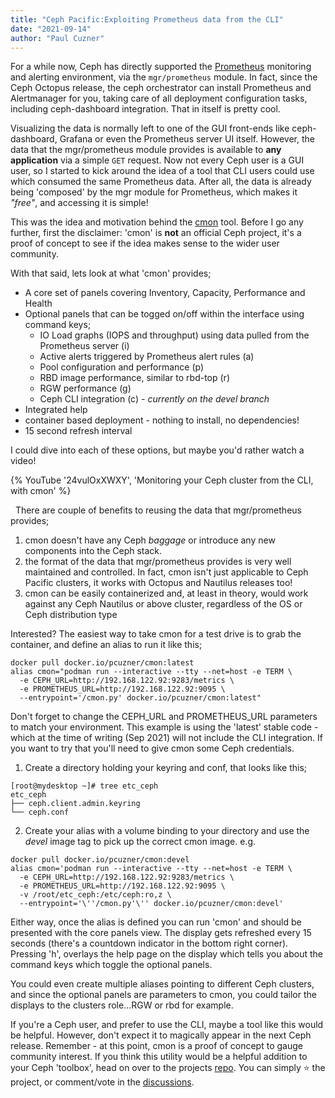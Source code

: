 ```yaml
---
title: "Ceph Pacific:Exploiting Prometheus data from the CLI"
date: "2021-09-14"
author: "Paul Cuzner"
---
```


For a while now, Ceph has directly supported the [Prometheus](https://prometheus.io) monitoring and alerting environment, via the `mgr/prometheus` module. In fact, since the Ceph Octopus release, the ceph orchestrator can install Prometheus and Alertmanager for you, taking care of all deployment configuration tasks, including ceph-dashboard integration. That in itself is pretty cool.

Visualizing the data is normally left to one of the GUI front-ends like ceph-dashboard, Grafana or even the Prometheus server UI itself. However, the data that the mgr/prometheus module provides is available to **any application** via a simple `GET` request. Now not every Ceph user is a GUI user, so I started to kick around the idea of a tool that CLI users could use which consumed the same Prometheus data. After all, the data is already being 'composed' by the mgr module for Prometheus, which makes it _"free"_, and accessing it is simple!

This was the idea and motivation behind the [cmon](https://github.com/pcuzner/cmon) tool. Before I go any further, first the disclaimer: 'cmon' is **not** an official Ceph project, it's a proof of concept to see if the idea makes sense to the wider user community.

With that said, lets look at what 'cmon' provides;

- A core set of panels covering Inventory, Capacity, Performance and Health
- Optional panels that can be togged on/off within the interface using command keys;
  - IO Load graphs (IOPS and throughput) using data pulled from the Prometheus server (i)
  - Active alerts triggered by Prometheus alert rules (a)
  - Pool configuration and performance (p)
  - RBD image performance, similar to rbd-top (r)
  - RGW performance (g)
  - Ceph CLI integration (c) - _currently on the devel branch_
- Integrated help
- container based deployment - nothing to install, no dependencies!
- 15 second refresh interval

I could dive into each of these options, but maybe you'd rather watch a video!

{% YouTube '24vulOxXWXY', 'Monitoring your Ceph cluster from the CLI, with cmon' %}

&nbsp;
There are couple of benefits to reusing the data that mgr/prometheus provides;

1. cmon doesn't have any Ceph _baggage_ or introduce any new components into the Ceph stack.
2. the format of the data that mgr/prometheus provides is very well maintained and controlled. In fact, cmon isn't just applicable to Ceph Pacific clusters, it works with Octopus and Nautilus releases too!
3. cmon can be easily containerized and, at least in theory, would work against any Ceph Nautilus or above cluster, regardless of the OS or Ceph distribution type

Interested? The easiest way to take cmon for a test drive is to grab the container, and define an alias to run it like this;

```
docker pull docker.io/pcuzner/cmon:latest
alias cmon="podman run --interactive --tty --net=host -e TERM \
  -e CEPH_URL=http://192.168.122.92:9283/metrics \
  -e PROMETHEUS_URL=http://192.168.122.92:9095 \
  --entrypoint='/cmon.py' docker.io/pcuzner/cmon:latest"
```

Don't forget to change the CEPH_URL and PROMETHEUS_URL parameters to match your environment. This example is using the 'latest' stable code - which at the time of writing (Sep 2021) will not include the CLI integration. If you want to try that you'll need to give cmon some Ceph credentials.

1. Create a directory holding your keyring and conf, that looks like this;

```
[root@mydesktop ~]# tree etc_ceph
etc_ceph
├── ceph.client.admin.keyring
└── ceph.conf

```

2. Create your alias with a volume binding to your directory and use the _devel_ image tag to pick up the correct cmon image.
   e.g.

```
docker pull docker.io/pcuzner/cmon:devel
alias cmon='podman run --interactive --tty --net=host -e TERM \
  -e CEPH_URL=http://192.168.122.92:9283/metrics \
  -e PROMETHEUS_URL=http://192.168.122.92:9095 \
  -v /root/etc_ceph:/etc/ceph:ro,z \
  --entrypoint='\''/cmon.py'\'' docker.io/pcuzner/cmon:devel'
```

Either way, once the alias is defined you can run 'cmon' and should be presented with the core panels view. The display gets refreshed every 15 seconds (there's a countdown indicator in the bottom right corner). Pressing 'h', overlays the help page on the display which tells you about the command keys which toggle the optional panels.

You could even create multiple aliases pointing to different Ceph clusters, and since the optional panels are parameters to cmon, you could tailor the displays to the clusters role...RGW or rbd for example.

If you're a Ceph user, and prefer to use the CLI, maybe a tool like this would be helpful. However, don't expect it to magically appear in the next Ceph release. Remember - at this point, cmon is a proof of concept to gauge community interest. If you think this utility would be a helpful addition to your Ceph 'toolbox', head on over to the projects [repo](https://github.com/pcuzner/cmon). You can simply ⭐ the project, or comment/vote in the [discussions](https://github.com/pcuzner/cmon/discussions/12).
